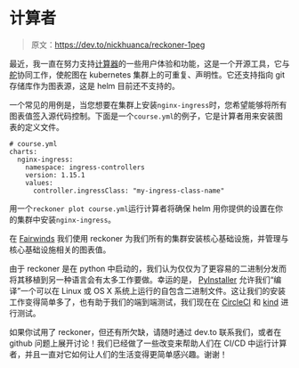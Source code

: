 # 计算者

> 原文：<https://dev.to/nickhuanca/reckoner-1peg>

最近，我一直在努力支持[计算器](https://github.com/FairwindsOps/reckoner/releases)的一些用户体验和功能，这是一个开源工具，它与[舵](https://helm.sh)协同工作，使舵图在 kubernetes 集群上的可重复、声明性。它还支持指向 git 存储库作为图表源，这是 helm 目前还不支持的。

一个常见的用例是，当您想要在集群上安装`nginx-ingress`时，您希望能够将所有图表值签入源代码控制。下面是一个`course.yml`的例子，它是计算者用来安装图表的定义文件。

```
# course.yml
charts:
  nginx-ingress:
    namespace: ingress-controllers
    version: 1.15.1
    values:
      controller.ingressClass: "my-ingress-class-name" 
```

用一个`reckoner plot course.yml`运行计算者将确保 helm 用你提供的设置在你的集群中安装`nginx-ingress`。

在 [Fairwinds](https://www.fairwinds.com/) 我们使用 reckoner 为我们所有的集群安装核心基础设施，并管理与核心基础设施相关的图表值。

由于 reckoner 是在 python 中启动的，我们认为仅仅为了更容易的二进制分发而将其移植到另一种语言会有太多工作要做。幸运的是， [PyInstaller](https://www.pyinstaller.org/) 允许我们“编译”一个可以在 Linux 或 OS X 系统上运行的自包含二进制文件。这让我们的安装工作变得简单多了，也有助于我们的端到端测试，我们现在在 [CircleCI](//circleci.com) 和 [kind](https://github.com/kubernetes-sigs/kind) 进行测试。

如果你试用了 reckoner，但还有所欠缺，请随时通过 dev.to 联系我们，或者在 github 问题上展开讨论！我们已经做了一些改变来帮助人们在 CI/CD 中运行计算者，并且一直对它如何让人们的生活变得更简单感兴趣。谢谢！